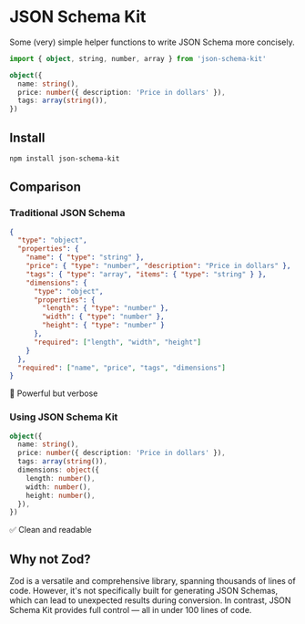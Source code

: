 # JSON Schema Kit

Some (very) simple helper functions to write JSON Schema more concisely.

```ts
import { object, string, number, array } from 'json-schema-kit'

object({
  name: string(),
  price: number({ description: 'Price in dollars' }),
  tags: array(string()),
})
```

## Install

```bash
npm install json-schema-kit
```

## Comparison

### Traditional JSON Schema

```json
{
  "type": "object",
  "properties": {
    "name": { "type": "string" },
    "price": { "type": "number", "description": "Price in dollars" },
    "tags": { "type": "array", "items": { "type": "string" } },
    "dimensions": {
      "type": "object",
      "properties": {
        "length": { "type": "number" },
        "width": { "type": "number" },
        "height": { "type": "number" }
      },
      "required": ["length", "width", "height"]
    }
  },
  "required": ["name", "price", "tags", "dimensions"]
}
```

🤔 Powerful but verbose

### Using JSON Schema Kit

```ts
object({
  name: string(),
  price: number({ description: 'Price in dollars' }),
  tags: array(string()),
  dimensions: object({
    length: number(),
    width: number(),
    height: number(),
  }),
})
```

✅ Clean and readable

## Why not Zod?

Zod is a versatile and comprehensive library, spanning thousands of lines of code. However, it's not specifically built for generating JSON Schemas, which can lead to unexpected results during conversion. In contrast, JSON Schema Kit provides full control — all in under 100 lines of code.
